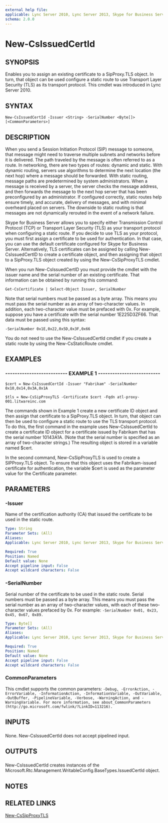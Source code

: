 ```yaml
---
external help file: 
applicable: Lync Server 2010, Lync Server 2013, Skype for Business Server 2015
schema: 2.0.0
---
```


# New-CsIssuedCertId

## SYNOPSIS

Enables you to assign an existing certificate to a SipProxy.TLS object.
In turn, that object can be used configure a static route to use Transport Layer Security (TLS) as its transport protocol.
This cmdlet was introduced in Lync Server 2010.



## SYNTAX

```
New-CsIssuedCertId -Issuer <String> -SerialNumber <Byte[]> [<CommonParameters>]
```

## DESCRIPTION

When you send a Session Initiation Protocol (SIP) message to someone, that message might need to traverse multiple subnets and networks before it is delivered.
The path traveled by the message is often referred to as a route.
In networking, there are two types of routes: dynamic and static.
With dynamic routing, servers use algorithms to determine the next location (the next hop) where a message should be forwarded.
With static routing, message paths are predetermined by system administrators.
When a message is received by a server, the server checks the message address, and then forwards the message to the next hop server that has been preconfigured by an administrator.
If configured correctly, static routes help ensure timely, and accurate, delivery of messages, and with minimal overheard placed on servers.
The downside to static routing is that messages are not dynamically rerouted in the event of a network failure.

Skype for Business Server allows you to specify either Transmission Control Protocol (TCP) or Transport Layer Security (TLS) as your transport protocol when configuring a static route.
If you decide to use TLS as your protocol, you must first assign a certificate to be used for authentication.
In that case, you can use the default certificate configured for Skype for Business Server.
Alternatively, TLS certificates can be assigned by calling New-CsIssuedCertID to create a certificate object, and then assigning that object to a SipProxy.TLS object created by using the New-CsSipProxyTLS cmdlet.

When you run New-CsIssuedCertID you must provide the cmdlet with the issuer name and the serial number of an existing certificate.
That information can be obtained by running this command:

`Get-CsCertificate | Select-Object Issuer, SerialNumber`

Note that serial numbers must be passed as a byte array.
This means you must pass the serial number as an array of two-character values.
In addition, each two-character value must be prefaced with 0x.
For example, suppose you have a certificate with the serial number 1E225D3ZF66.
That data must be passed using this syntax:

`-SerialNumber 0x1E,0x22,0x5D,0x3F,0x66`

You do not need to use the New-CsIssuedCertId cmdlet if you create a static route by using the New-CsStaticRoute cmdlet.



## EXAMPLES

### -------------------------- EXAMPLE 1 -------------------------- 
```
$cert = New-CsIssuedCertId -Issuer "Fabrikam" -SerialNumber 0x10,0x14,0x3A,0x1A

$tls = New-CsSipProxyTLS -Certificate $cert -Fqdn atl-proxy-001.litwareinc.com
```

The commands shown in Example 1 create a new certificate ID object and then assign that certificate to a SipProxy.TLS object.
In turn, that object can then be used to configure a static route to use the TLS transport protocol.
To do this, the first command in the example uses New-CsIssuedCertId to create a certificate ID object for a certificate issued by Fabrikam that has the serial number 10143A1A.
(Note that the serial number is specified as an array of two-character strings.) The resulting object is stored in a variable named $cert.

In the second command, New-CsSipProxyTLS is used to create a SIPProxy.TLS object.
To ensure that this object uses the Fabrikam-issued certificate for authentication, the variable $cert is used as the parameter value for the Certificate parameter.



## PARAMETERS

### -Issuer
Name of the certification authority (CA) that issued the certificate to be used in the static route.

```yaml
Type: String
Parameter Sets: (All)
Aliases: 
Applicable: Lync Server 2010, Lync Server 2013, Skype for Business Server 2015

Required: True
Position: Named
Default value: None
Accept pipeline input: False
Accept wildcard characters: False
```

### -SerialNumber
Serial number of the certificate to be used in the static route.
Serial numbers must be passed as a byte array.
This means you must pass the serial number as an array of two-character values, with each of these two-character values prefaced by 0x.
For example: `-SerialNumber 0x01, 0x23, 0x45, 0x67, 0x89.`

```yaml
Type: Byte[]
Parameter Sets: (All)
Aliases: 
Applicable: Lync Server 2010, Lync Server 2013, Skype for Business Server 2015

Required: True
Position: Named
Default value: None
Accept pipeline input: False
Accept wildcard characters: False
```

### CommonParameters
This cmdlet supports the common parameters: `-Debug, -ErrorAction, -ErrorVariable, -InformationAction, -InformationVariable, -OutVariable, -OutBuffer, -PipelineVariable, -Verbose, -WarningAction, and -WarningVariable. For more information, see about_CommonParameters (http://go.microsoft.com/fwlink/?LinkID=113216).`

## INPUTS

###  
None.
New-CsIssuedCertId does not accept pipelined input.

## OUTPUTS

###  
New-CsIssuedCertId creates instances of the Microsoft.Rtc.Management.WritableConfig.BaseTypes.IssuedCertId object.

## NOTES

## RELATED LINKS

[New-CsSipProxyTLS]()

